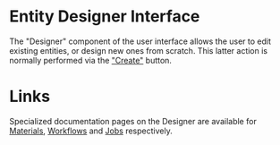 # Entity Designer Interface

The "Designer" component of the user interface allows the user to edit existing entities, or design new ones from scratch. This latter action is normally performed via the ["Create"](../actions/create.md) button.


# Links

Specialized documentation pages on the Designer are available for [Materials](/materials-designer/overview.md), [Workflows](/workflow-designer/general-overview.md) and [Jobs](/jobs-designer/overview.md) respectively.
